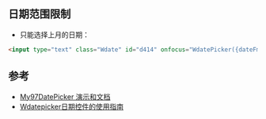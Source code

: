 
## 日期范围限制
- 只能选择上月的日期： 
```html
<input type="text" class="Wdate" id="d414" onfocus="WdatePicker({dateFmt: 'yyyy-MM-dd HH:mm:ss',minDate: '%y-#{%M-1}-01', maxDate: '%y-#{%M-1}-%ld'})"/>
```

## 参考
- [My97DatePicker 演示和文档](http://www.my97.net/demo/index.htm)
- [Wdatepicker日期控件的使用指南](http://blog.csdn.net/wanglei19880622/article/details/8051322)

